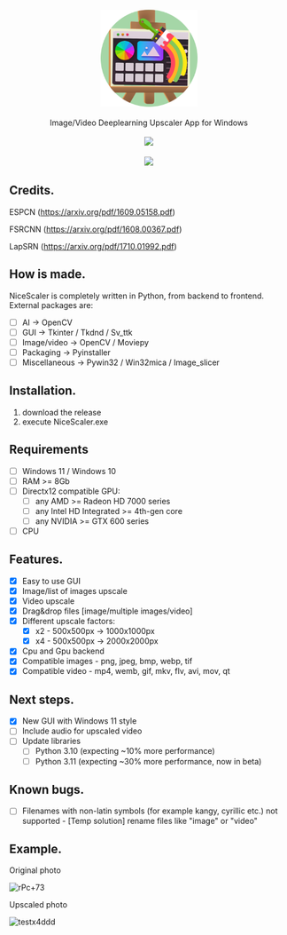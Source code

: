 <div align="center">
    <br>
    <img src="https://github.com/Djdefrag/NiceScaler/blob/main/logo.png" width="175"> </a> 
    <br><br> Image/Video Deeplearning Upscaler App for Windows <br><br>
    <a href="https://github.com/Djdefrag/NiceScaler/releases">
         <img src="https://user-images.githubusercontent.com/86362423/162710522-c40c4f39-a6b9-48bc-84bc-1c6b78319f01.png" width="200">
    </a>
</div>
<br>
<div align="center">
    <img src="https://user-images.githubusercontent.com/32263112/185062867-1e725e1d-b0a8-46ed-aa48-fd15041dfb34.png"> </a> 
</div>

## Credits.
ESPCN   (https://arxiv.org/pdf/1609.05158.pdf)

FSRCNN  (https://arxiv.org/pdf/1608.00367.pdf)

LapSRN  (https://arxiv.org/pdf/1710.01992.pdf)

## How is made.
NiceScaler is completely written in Python, from backend to frontend. External packages are:
- [ ] AI  -> OpenCV
- [ ] GUI -> Tkinter / Tkdnd / Sv_ttk
- [ ] Image/video -> OpenCV / Moviepy
- [ ] Packaging   -> Pyinstaller
- [ ] Miscellaneous -> Pywin32 / Win32mica / Image_slicer

## Installation.
1) download the release
2) execute NiceScaler.exe

## Requirements
- [ ] Windows 11 / Windows 10
- [ ] RAM >= 8Gb
- [ ] Directx12 compatible GPU:
    - [ ] any AMD >= Radeon HD 7000 series
    - [ ] any Intel HD Integrated >= 4th-gen core
    - [ ] any NVIDIA >=  GTX 600 series
- [ ] CPU

## Features.
- [x] Easy to use GUI
- [x] Image/list of images upscale
- [x] Video upscale
- [x] Drag&drop files [image/multiple images/video]
- [x] Different upscale factors:
    - [x] x2   - 500x500px -> 1000x1000px
    - [x] x4   - 500x500px -> 2000x2000px
- [x] Cpu and Gpu backend
- [x] Compatible images - png, jpeg, bmp, webp, tif  
- [x] Compatible video  - mp4, wemb, gif, mkv, flv, avi, mov, qt 

## Next steps.
- [x] New GUI with Windows 11 style
- [ ] Include audio for upscaled video
- [ ] Update libraries 
    - [ ] Python 3.10 (expecting ~10% more performance) 
    - [ ] Python 3.11 (expecting ~30% more performance, now in beta)

## Known bugs.
- [ ] Filenames with non-latin symbols (for example kangy, cyrillic etc.) not supported - [Temp solution] rename files like "image" or "video"

## Example. 

Original photo

![rPc+73](https://user-images.githubusercontent.com/32263112/155835499-fef341fb-d727-40f6-841c-5c41a1340499.png)

Upscaled photo

![testx4ddd](https://user-images.githubusercontent.com/32263112/157822217-9742b155-fe63-41a8-b057-81c833719b1d.png)


 
